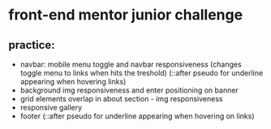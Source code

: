 # front-end mentor junior challenge

## practice:

- navbar: mobile menu toggle and navbar responsiveness (changes toggle menu  to links when hits the treshold) (::after pseudo for underline appearing when hovering links)
- background img responsiveness and enter positioning on banner
- grid elements overlap in about section - img responsiveness
- responsive gallery
- footer (::after pseudo for underline appearing when hovering on links)

